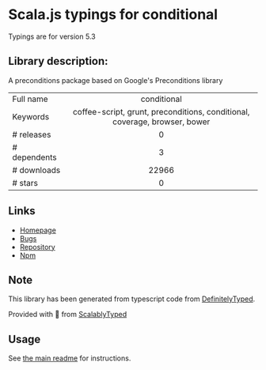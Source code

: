 
# Scala.js typings for conditional

Typings are for version 5.3

## Library description:
A preconditions package based on Google's Preconditions library

|                    |                 |
| ------------------ | :-------------: |
| Full name          | conditional |
| Keywords           | coffee-script, grunt, preconditions, conditional, coverage, browser, bower |
| # releases         | 0 |
| # dependents       | 3 |
| # downloads        | 22966 |
| # stars            | 0 |

## Links
- [Homepage](https://github.com/anshulverma/conditional)
- [Bugs](https://github.com/anshulverma/conditional/issues)
- [Repository](https://github.com/anshulverma/conditional)
- [Npm](https://www.npmjs.com/package/conditional)
    


## Note
This library has been generated from typescript code from [DefinitelyTyped](https://definitelytyped.org).

Provided with :purple_heart: from [ScalablyTyped](https://github.com/oyvindberg/ScalablyTyped)

## Usage
See [the main readme](../../readme.md) for instructions.


